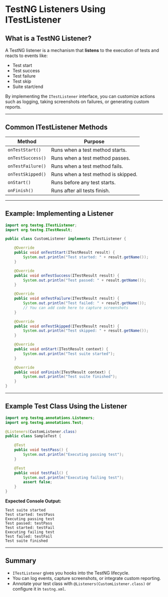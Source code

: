 # TestNG Listeners Using ITestListener

## What is a TestNG Listener?

A TestNG listener is a mechanism that **listens** to the execution of tests and reacts to events like:
- Test start
- Test success
- Test failure
- Test skip
- Suite start/end

By implementing the `ITestListener` interface, you can customize actions such as logging, taking screenshots on failures, or generating custom reports.

---

## Common ITestListener Methods

| Method                       | Purpose                                |
|------------------------------|---------------------------------------|
| `onTestStart()`              | Runs when a test method starts.       |
| `onTestSuccess()`            | Runs when a test method passes.       |
| `onTestFailure()`            | Runs when a test method fails.        |
| `onTestSkipped()`            | Runs when a test method is skipped.   |
| `onStart()`                  | Runs before any test starts.          |
| `onFinish()`                 | Runs after all tests finish.          |

---

## Example: Implementing a Listener

```java
import org.testng.ITestListener;
import org.testng.ITestResult;

public class CustomListener implements ITestListener {

    @Override
    public void onTestStart(ITestResult result) {
        System.out.println("Test started: " + result.getName());
    }

    @Override
    public void onTestSuccess(ITestResult result) {
        System.out.println("Test passed: " + result.getName());
    }

    @Override
    public void onTestFailure(ITestResult result) {
        System.out.println("Test failed: " + result.getName());
        // You can add code here to capture screenshots
    }

    @Override
    public void onTestSkipped(ITestResult result) {
        System.out.println("Test skipped: " + result.getName());
    }

    @Override
    public void onStart(ITestResult context) {
        System.out.println("Test suite started");
    }

    @Override
    public void onFinish(ITestResult context) {
        System.out.println("Test suite finished");
    }
}
```

---

## Example Test Class Using the Listener

```java
import org.testng.annotations.Listeners;
import org.testng.annotations.Test;

@Listeners(CustomListener.class)
public class SampleTest {

    @Test
    public void testPass() {
        System.out.println("Executing passing test");
    }

    @Test
    public void testFail() {
        System.out.println("Executing failing test");
        assert false;
    }
}
```

**Expected Console Output:**
```
Test suite started
Test started: testPass
Executing passing test
Test passed: testPass
Test started: testFail
Executing failing test
Test failed: testFail
Test suite finished
```

---

## Summary

- `ITestListener` gives you hooks into the TestNG lifecycle.
- You can log events, capture screenshots, or integrate custom reporting.
- Annotate your test class with `@Listeners(CustomListener.class)` or configure it in `testng.xml`.

